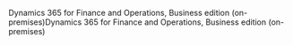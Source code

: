 <span data-ttu-id="31281-101">Dynamics 365 for Finance and Operations, Business edition (on-premises)</span><span class="sxs-lookup"><span data-stu-id="31281-101">Dynamics 365 for Finance and Operations, Business edition (on-premises)</span></span>
